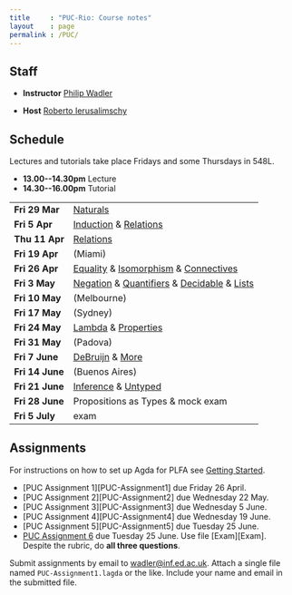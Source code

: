 ```yaml
---
title     : "PUC-Rio: Course notes"
layout    : page
permalink : /PUC/
---
```


## Staff

* **Instructor**
    [Philip Wadler](https://homepages.inf.ed.ac.uk/wadler)

* **Host**
    [Roberto Ierusalimschy](http://www.inf.puc-rio.br/~roberto/)

## Schedule

Lectures and tutorials take place Fridays and some Thursdays in 548L.
* **13.00--14.30pm** Lecture
* **14.30--16.00pm** Tutorial

<table>
 <tr>
  <td><b>Fri 29 Mar</b></td>
  <td><a href="/Naturals/">Naturals</a></td>
 </tr>
 <tr>
  <td><b>Fri 5 Apr</b></td>
  <td><a href="/Induction/">Induction</a> &amp; <a href="/Relations/">Relations</a></td>
 </tr>
 <tr>
  <td><b>Thu 11 Apr</b></td>
  <td><a href="/Relations/">Relations</a></td>
 </tr>
 <tr>
  <td><b>Fri 19 Apr</b></td>
  <td>(Miami)</td>
 </tr>
 <tr>
  <td><b>Fri 26 Apr</b></td>
  <td><a href="/Equality/">Equality</a> &amp;
      <a href="/Isomorphism/">Isomorphism</a> &amp;
      <a href="/Connectives/">Connectives</a></td>
 </tr>
 <tr>
  <td><b>Fri 3 May</b></td>
  <td><a href="/Negation/">Negation</a> &amp;
      <a href="/Quantifiers/">Quantifiers</a> &amp;
      <a href="/Decidable/">Decidable</a> &amp;
      <a href="/Lists/">Lists</a></td>
 </tr>
 <tr>
  <td><b>Fri 10 May</b></td>
  <td>(Melbourne)</td>
 </tr>
 <tr>
  <td><b>Fri 17 May</b></td>
  <td>(Sydney)</td>
 </tr>
 <tr>
  <td><b>Fri 24 May</b></td>
  <td><a href="/Lambda/">Lambda</a> &amp;
      <a href="/Properties/">Properties</a></td>
 </tr>
 <tr>
  <td><b>Fri 31 May</b></td>
  <td>(Padova)</td>
 </tr>
 <tr>
  <td><b>Fri 7 June</b></td>
  <td><a href="/DeBruijn/">DeBruijn</a> &amp;
      <a href="/More/">More</a></td>
 </tr>
 <tr>
  <td><b>Fri 14 June</b></td>
  <td>(Buenos Aires)</td>
 </tr>
 <tr>
  <td><b>Fri 21 June</b></td>
  <td><a href="/Inference/">Inference</a> &amp;
      <a href="/Untyped/">Untyped</a></td>
 </tr>
 <tr>
  <td><b>Fri 28 June</b></td>
  <td>Propositions as Types &amp; mock exam</td>
 </tr>
 <tr>
  <td><b>Fri 5 July</b></td>
  <td>exam</td>
 </tr>
</table>


## Assignments

For instructions on how to set up Agda for PLFA see [Getting Started](/GettingStarted/).

* [PUC Assignment 1][PUC-Assignment1] due Friday 26 April.
* [PUC Assignment 2][PUC-Assignment2] due Wednesday 22 May.
* [PUC Assignment 3][PUC-Assignment3] due Wednesday 5 June.
* [PUC Assignment 4][PUC-Assignment4] due Wednesday 19 June.
* [PUC Assignment 5][PUC-Assignment5] due Tuesday 25 June.
* [PUC Assignment 6](/tspl/first-mock.pdf) due Tuesday 25 June.
  Use file [Exam][Exam]. Despite the rubric, do **all three questions**.

Submit assignments by email to [wadler@inf.ed.ac.uk](mailto:wadler@inf.ed.ac.uk).
Attach a single file named `PUC-Assignment1.lagda` or the like.  Include
your name and email in the submitted file.

